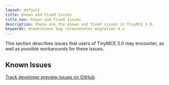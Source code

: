 ```yaml
---
layout: default
title: Known and Fixed Issues
title_nav: Known and Fixed Issues
description: These are the known and fixed issues in TinyMCE 5.0.
keywords: knownissues bug releasenotes migration 4.x
---
```


This section describes issues that users of TinyMCE 5.0 may encounter, as well as possible workarounds for these issues.

## Known Issues
[Track developer preview issues on GitHub](https://github.com/tinymce/tinymce/labels/dev%20preview)
